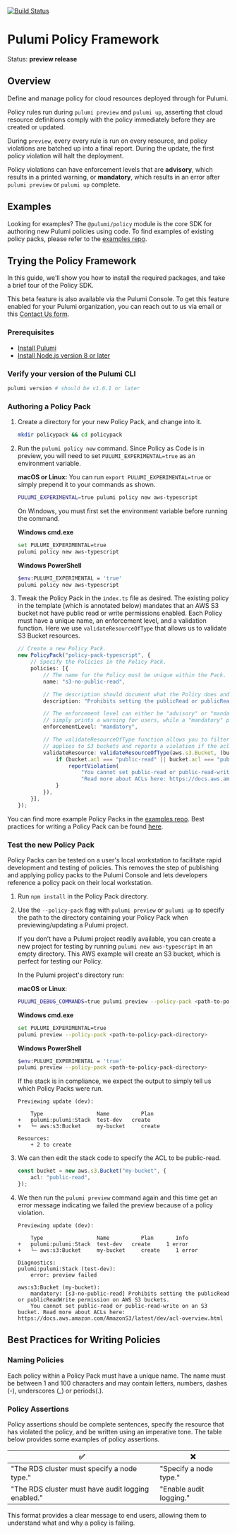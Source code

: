 [![Build Status](https://travis-ci.com/pulumi/pulumi-policy.svg?token=eHg7Zp5zdDDJfTjY8ejq&branch=master)](https://travis-ci.com/pulumi/pulumi-policy)

# Pulumi Policy Framework

Status: **preview release**

## Overview

Define and manage policy for cloud resources deployed through for Pulumi.

Policy rules run during `pulumi preview` and `pulumi up`, asserting that cloud resource definitions
comply with the policy immediately before they are created or updated.

During `preview`, every every rule is run on every resource, and policy violations are batched up
into a final report. During the update, the first policy violation will halt the deployment.

Policy violations can have enforcement levels that are **advisory**, which results in a printed
warning, or **mandatory**, which results in an error after `pulumi preview` or `pulumi up` complete.

## Examples

Looking for examples? The `@pulumi/policy` module is the core SDK for authoring new Pulumi policies using code. To
find examples of existing policy packs, please refer to the [examples repo](https://github.com/pulumi/examples/tree/master/policy-packs).

## Trying the Policy Framework

In this guide, we'll show you how to install the required packages, and take a brief tour of the
Policy SDK.

This beta feature is also available via the Pulumi Console. To get this feature enabled for your Pulumi organization, you can reach out to us via email or this [Contact Us form](https://www.pulumi.com/contact/).

### Prerequisites

- [Install Pulumi](https://www.pulumi.com/docs/get-started/install/)
- [Install Node.js version 8 or later](https://nodejs.org/en/download/)

### Verify your version of the Pulumi CLI

```sh
pulumi version # should be v1.6.1 or later
```

### Authoring a Policy Pack

1. Create a directory for your new Policy Pack, and change into it.

    ```sh
    mkdir policypack && cd policypack
    ```

1. Run the `pulumi policy new` command. Since Policy as Code is in preview, you will need to set `PULUMI_EXPERIMENTAL=true` as an environment variable.

    **macOS or Linux:** You can run `export PULUMI_EXPERIMENTAL=true` or simply prepend it to your commands as shown.

    ```sh
    PULUMI_EXPERIMENTAL=true pulumi policy new aws-typescript
    ```

    On Windows, you must first set the environment variable before running the command.

    **Windows cmd.exe**

    ```sh
    set PULUMI_EXPERIMENTAL=true
    pulumi policy new aws-typescript
    ```

    **Windows PowerShell**

    ```sh
    $env:PULUMI_EXPERIMENTAL = 'true'
    pulumi policy new aws-typescript
    ```

1. Tweak the Policy Pack in the `index.ts` file as desired. The existing policy in the template (which is annotated below) mandates that an AWS S3 bucket not have public read or write permissions enabled. Each Policy must have a unique name, an enforcement level, and a validation function. Here we use `validateResourceOfType` that allows us to validate S3 Bucket resources.

    ```typescript
    // Create a new Policy Pack.
    new PolicyPack("policy-pack-typescript", {
        // Specify the Policies in the Policy Pack.
        policies: [{
            // The name for the Policy must be unique within the Pack.
            name: "s3-no-public-read",

            // The description should document what the Policy does and why it exists.
            description: "Prohibits setting the publicRead or publicReadWrite permission on AWS S3 buckets.",

            // The enforcement level can either be "advisory" or "mandatory". An "advisory" enforcement level
            // simply prints a warning for users, while a "mandatory" policy will block an update from proceeding.
            enforcementLevel: "mandatory",

            // The validateResourceOfType function allows you to filter resources. In this case, the rule only
            // applies to S3 buckets and reports a violation if the acl is "public-read" or "public-read-write".
            validateResource: validateResourceOfType(aws.s3.Bucket, (bucket, args, reportViolation) => {
                if (bucket.acl === "public-read" || bucket.acl === "public-read-write") {
                    reportViolation(
                        "You cannot set public-read or public-read-write on an S3 bucket. " +
                        "Read more about ACLs here: https://docs.aws.amazon.com/AmazonS3/latest/dev/acl-overview.html");
                }
            }),
        }],
    });
    ```

You can find more example Policy Packs in the [examples repo](https://github.com/pulumi/examples/tree/master/policy-packs). Best practices for writing a Policy Pack can be found [here](#Best-Practices-for-Writing-Policies).

### Test the new Policy Pack

Policy Packs can be tested on a user's local workstation to facilitate rapid development and testing of policies. This removes the step of publishing and applying policy packs to the Pulumi Console and lets developers reference a policy pack on their local workstation.

1. Run `npm install` in the Policy Pack directory.

1. Use the `--policy-pack` flag with `pulumi preview` or `pulumi up` to specify the path to the directory containing your Policy Pack when previewing/updating a Pulumi project.

    If you don’t have a Pulumi project readily available, you can create a new project for testing by running `pulumi new aws-typescript` in an empty directory. This AWS example will create an S3 bucket, which is perfect for testing our Policy.

    In the Pulumi project's directory run:

    **macOS or Linux**:

    ```sh
    PULUMI_DEBUG_COMMANDS=true pulumi preview --policy-pack <path-to-policy-pack-directory>
    ```

    **Windows cmd.exe**

    ```sh
    set PULUMI_EXPERIMENTAL=true
    pulumi preview --policy-pack <path-to-policy-pack-directory>
    ```

    **Windows PowerShell**

    ```sh
    $env:PULUMI_EXPERIMENTAL = 'true'
    pulumi preview --policy-pack <path-to-policy-pack-directory>
    ```

    If the stack is in compliance, we expect the output to simply tell us which Policy Packs were run.

    ```
    Previewing update (dev):

        Type                 Name          Plan
    +   pulumi:pulumi:Stack  test-dev  	create
    +   └─ aws:s3:Bucket     my-bucket     create

    Resources:
        + 2 to create
    ```

1. We can then edit the stack code to specify the ACL to be public-read.

    ```typescript
    const bucket = new aws.s3.Bucket("my-bucket", {
        acl: "public-read",
    });
    ```

1. We then run the `pulumi preview` command again and this time get an error message indicating we failed the preview because of a policy violation.

    ```
    Previewing update (dev):

        Type                 Name          Plan       Info
    +   pulumi:pulumi:Stack  test-dev  	create     1 error
    +   └─ aws:s3:Bucket     my-bucket     create     1 error

    Diagnostics:
    pulumi:pulumi:Stack (test-dev):
        error: preview failed

    aws:s3:Bucket (my-bucket):
        mandatory: [s3-no-public-read] Prohibits setting the publicRead or publicReadWrite permission on AWS S3 buckets.
        You cannot set public-read or public-read-write on an S3 bucket. Read more about ACLs here: https://docs.aws.amazon.com/AmazonS3/latest/dev/acl-overview.html
    ```

## Best Practices for Writing Policies

### Naming Policies

Each policy within a Policy Pack must have a unique name. The name must be between 1 and 100 characters and may contain letters, numbers, dashes (-), underscores (_) or periods(.).

### Policy Assertions

Policy assertions should be complete sentences, specify the resource that has violated the policy, and be written using an imperative tone. The table below provides some examples of policy assertions.

| ✅ | ❌ |
| --- | ----------- |
| "The RDS cluster must specify a node type." | "Specify a node type." |
| "The RDS cluster must have audit logging enabled." | "Enable audit logging." |

This format provides a clear message to end users, allowing them to understand what and why a policy is failing.
